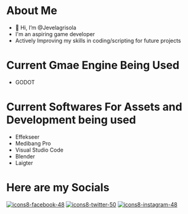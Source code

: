 # About Me
- 👋 Hi, I’m @Jevelagrisola
- I'm an aspiring game developer
- Actively Improving my skills in coding/scripting for future projects


# Current Gmae Engine Being Used
- GODOT

# Current Softwares For Assets and Development being used
- Effekseer
- Medibang Pro
- Visual Studio Code
- Blender
- Laigter

# Here are my Socials
[<picture>![icons8-facebook-48](https://github.com/Jevelagrisola/Jevelagrisola/assets/127188275/9537ca84-a9dd-4a80-a51d-5057642cf601)</picture>](https://www.facebook.com/profile.php?id=100074966596396) [<picture>![icons8-twitter-50](https://github.com/Jevelagrisola/Jevelagrisola/assets/127188275/ef907dd4-4d2d-4473-a3ae-9e2e1cd91b1b)</picture>](https://twitter.com/Jevilonix) [<picture>![icons8-instagram-48](https://github.com/Jevelagrisola/Jevelagrisola/assets/127188275/2f3c3209-cd53-45d1-8c4e-d5c4cae3a10d)</picture>](https://www.instagram.com/jevilonix/)




<!---
Jevelagrisola/Jevelagrisola is a ✨ special ✨ repository because its `README.md` (this file) appears on your GitHub profile.
You can click the Preview link to take a look at your changes.
--->
